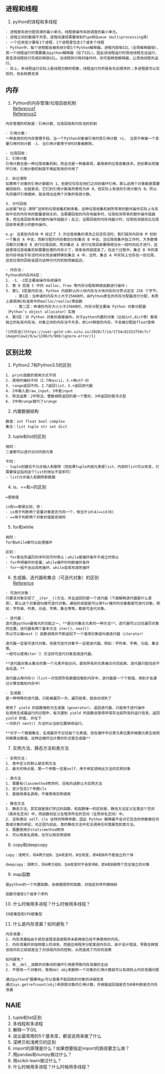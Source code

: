 ## 进程和线程
1. python的进程和多线程
```
- 进程是系统分配资源的最小单元，线程是操作系统调度的最小单元。
- 进程之间的数据不共享，进程间通信需要用到Pipe和Queue（multiprocessing库）
- 一个应用至少要有1个进程，1个进程里包含1个或多个线程
- Python中，每个进程都会被系统分配1个Python解释器。进程内部有GIL（全局解释器锁），其一个线程运行时需要霸占python解释器（加了GIL）。因此该线程运行时其他线程无法运行，直至该线程执行完成后释放GIL。当线程执行耗时操作时，则可能释放解释器，让其他线程先运行。
- 综上，多线程运行实际上是线程切换的假象，线程运行仍然是有先后顺序的；多进程是可以实现的，但会耗费资源
```


## 内存
1. Python的内存管理/垃圾回收机制<br>
[Reference1](https://www.zhihu.com/question/30747394)<br>
[Reference2](https://juejin.cn/post/6856235545220415496)
```
内存管理的机制是：引用计数、垃圾回收和内存池的机制

- 引用计数：
一种高效的的内存管理手段。当一个Python对象被引用时其引用计数 +1， 当其不再被一个变量引用时则计数 -1. 当引用计数等于0时对象被删除。

- 垃圾回收：
1. 引用计数
引用计数也是一种垃圾收集机制，而且也是一种最直观，最简单的垃圾收集技术。但如果出现循环引用，引用计数机制就不再起有效的作用了

2. 标记清除
如果两个对象的引用计数都为 1，但是仅仅存在他们之间的循环引用，那么这两个对象都是需要被回收的，也就是说，它们的引用计数虽然表现为非 0，但实际上有效的引用计数为 0。所以先将循环引用摘掉，就会得出这两个对象的有效计数。

3. 分代回收
从前面“标记-清除”这样的垃圾收集机制来看，这种垃圾收集机制所带来的额外操作实际上与系统中总的内存块的数量是相关的，当需要回收的内存块越多时，垃圾检测带来的额外操作就越多，而垃圾回收带来的额外操作就越少；反之，当需回收的内存块越少时，垃圾检测就将比垃圾回收带来更少的额外操作。

e.g: 当某些内存块 M 经过了 3 次垃圾收集的清洗之后还存活时，我们就将内存块 M 划到一个集合 A 中去，而新分配的内存都划分到集合 B 中去。当垃圾收集开始工作时，大多数情况都只对集合 B 进行垃圾回收，而对集合 A 进行垃圾回收要隔相当长一段时间后才进行，这就使得垃圾收集机制需要处理的内存少了，效率自然就提高了。在这个过程中，集合 B 中的某些内存块由于存活时间长而会被转移到集合 A 中，当然，集合 A 中实际上也存在一些垃圾，这些垃圾的回收会因为这种分代的机制而被延迟。

- 内存池：
Python的内存共6层：
1. -1、-2层主要由操作系统操作
2. 第 0 层是 C 中的 malloc，free 等内存分配和释放函数进行操作；
3. 第1、2层是内存池，Python 内部默认的小块内存与大块内存的分界点定在 256 个字节。
    - 第1层：当申请的内存大小大于256KB时，由Python原生的内存分配器进行分配，本质上是调用C标准库中的malloc/realloc等函数
    - 第二层：申请的内存大小小于256KB时，内存分配主要由 Python 对象分配器（Python’s object allocator）实施
4. 第3层：对 Python 对象的直接操作。对于python内置的对象（比如int,dict等）都有独立的私有内存池，对象之间的内存池不共享，即int释放的内存，不会被分配给float使用

![内存池](https://user-gold-cdn.xitu.io/2020/7/14/1734c82253759c7c?imageView2/0/w/1280/h/960/ignore-error/1)
```

## 区别比较
1. Python2.7和Python3.5的区别
```
1. print函数的使用方式不同
2. 使用的编码不同（2.7用ascii，3.+用utf-8）
3. range返回不同，2.7返回list，3.+返回迭代器
4. 2中输入是raw_input，3中是input
5. 除法运算：2中除法，整数相除返回的是一个整形，3中返回的是浮点型
6. 3中用range替代了xrange
```

2. 内置数据结构
```
数值：int float bool complex
集合：list tuple str set dict 
```

3. tuple和list的区别
```
相同：
二者都可以迭代访问内部元素

不同：
- tuple创建后不允许插入和删除（但如果tuple内部元素是list，内部的list可以改变，只需要保证指向这个list的地址不变即可）
- list允许插入和删除新数据
```

4. is、==和=的区别
```
=是赋值

is和==都是比较，但：
- is用于判断两个变量对象是否为同一个，相当于id(A)==id(B)
- ==用于判断两个对象的值是否相同

```

5. for和while
```
相同：
for和while都可以处理循环

区别：
- for是在所遍历的序列穷尽时停止；while是循环条件不成立时停止
- for声明循环的变量，while循环时判断循环条件
- for一般不会出现死循环，while容易写成死循环
```

6. 生成器、迭代器和集合（可迭代对象）的区别<br>
[Reference]()
```
- 可迭代对象：
只要该对象实现了__iter__()方法，并且返回的是一个迭代器（下面解释迭代器是什么意思），那么这个对象就叫做可迭代对象。通俗的说就是可以用for循环的对象都是可迭代对象。例如：字符串、列表、元组、字典、集合等等。都是可迭代对象。

- 迭代器：
迭代是python最强大的功能之一，**是访问集合元素的一种方法**。迭代器可以记住遍历对象的位置。迭代器有两个基本方法 iter()、next()
所以可以被next（）函数调用并不断返回下一个值得对象就叫做迭代器（iterator）

迭代器一定是可迭代对象，但是可迭代对象不一定是迭代器。例如：字符串、字典、元组、集合等。
一般可以使用iter（）方法将可迭代对象变成迭代器。

**迭代器对象从集合的第一个元素开始访问，直到所有的元素被访问完结束。迭代器只能往前不会后退。**

迭代器占用内存小（list一次性把所有数据加载到内存中，迭代器是一个个取值，用到才会通过计算加载到内存中）

- 生成器：
是一种特殊的迭代器，只能被遍历一次，遍历结束，就自动消失了

使用了 yield 的函数被称为生成器（generator），返回迭代器，只能用于迭代操作
在调用生成器运行的过程中，每次遇到 yield 时函数会暂停并保存当前所有的运行信息，返回 yield 的值, 并在下
一次执行 next() 方法时从当前位置继续运行。

**对于一个数据集合，生成器并不记住每个元素值，但在循环中记录元素位置并根据元素生成规则推算出数值，这种边循环边计算的形式是生成器**
```

7. 实例方法、静态方法和类方法
```
- 实例方法：
1. 类中定义的默认是实例方法
2. 最大的特点是，第一个参数一定是self，用于绑定调用此方法的实例对象

- 类方法
1. 需要有classmethod修饰符，没有的话默认为实例方法
2. 至少包含1个参数cls
3. 直接用类名调用，不推荐用实例调用

- 静态方法
1. 静态方法，其实就是我们学过的函数，和函数唯一的区别是，静态方法定义在类这个空间（类命名空间）中，而函数则定义在程序所在的空间（全局命名空间）中。
2. 没有类似 self、cls 这样的特殊参数，因此 Python 解释器不会对它包含的参数做任何类或对象的绑定。也正因为如此，类的静态方法中无法调用任何类属性和类方法。
3. 需要使用＠staticmethod修饰
4. 可以用类名调用，也可以用实例调用
```

8. copy和deepcopy
```
copy：浅拷贝，将A拷贝给B，当A改变时，B也改变，即A和B并不是独立的个体

deepcopy：深拷贝，将A拷贝给B，当A改变时不会影响B，即A和B是两个完全独立的对象
```

9. map函数
```
是python的一个内置函数，会根据提供的函数，对指定的序列做映射

函数可接受1个或多个序列
```

10. 什么时候用多进程？什么时候用多线程？
```
IO密集型和CPU密集型
```

11. 什么是内存泄漏？如何避免？
```
内存泄漏：
1. 内存泄漏指由于疏忽或错误造成程序未能释放已经不再使用的内存。
2. 内存泄漏并非指物理上的消失，而是应用程序分配某段内存后，由于设计错误，导致在释放该段内存之前就是去了对该段内存的控制，从而造成了内存的浪费

如何避免？
1. 有__del__函数的对象间的循环引用是导致内存泄漏的主凶
2. 不使用一个对象时，使用del obj来删除一个对象的引用计数就可以有效防止内存泄漏问题

通过python扩展模块gc可以查看不能回收的对象的详细信息
通过sys.getrefcount(obj)来获取对象的引用计数，并根据返回值是否为0来判断是否内存泄漏
```


## NAIE
1. tuple和list区别
2. 多线程和多进程
3. 解释一下GIL
4. 说出最常用的5个基本库，都说说用来做了什么
5. 深拷贝和浅拷贝的区别
6. import的原理是什么？如果想要指定import的路径要怎么做？
7. 用pandas和numpy做过什么？
8. 用scikit-learn做过什么？
10. 什么时候用多进程？什么时候用多线程？

